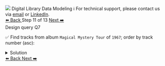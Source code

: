 <!-- TOP -->
<div class="top">
  <img src="https://datastax-academy.github.io/katapod-shared-assets/images/ds-academy-logo.svg" />
  <span class="scenario-title">Digital Library Data Modeling</span>
  <span class="scenario-subtitle">ℹ️ For technical support, please contact us via <a href="mailto:aleksandr.volochnev@datastax.com">email</a> or <a href="https://dtsx.io/aleks">LinkedIn</a>.</span> 
</div>

<!-- NAVIGATION -->
<div id="navigation-top" class="navigation-top">
 <a href='command:katapod.loadPage?[{"step":"step10-astra"}]'
   class="btn btn-dark navigation-top-left">⬅️ Back
 </a>
<span class="step-count"> Step 11 of 13</span>
 <a href='command:katapod.loadPage?[{"step":"step12-astra"}]'
    class="btn btn-dark navigation-top-right">Next ➡️
  </a>
</div>

<!-- CONTENT -->

<div class="step-title">Design query Q7</div>

✅ Find tracks from album `Magical Mystery Tour` of `1967`; order by track number (asc):

<details>
  <summary>Solution</summary>

```
SELECT *
FROM tracks_by_album
WHERE album_title = 'Magical Mystery Tour'
  AND album_year  = 1967; 
```

</details>

<!-- NAVIGATION -->
<div id="navigation-bottom" class="navigation-bottom">
 <a href='command:katapod.loadPage?[{"step":"step10-astra"}]'
   class="btn btn-dark navigation-bottom-left">⬅️ Back
 </a>
 <a href='command:katapod.loadPage?[{"step":"step12-astra"}]'
    class="btn btn-dark navigation-bottom-right">Next ➡️
  </a>
</div>

